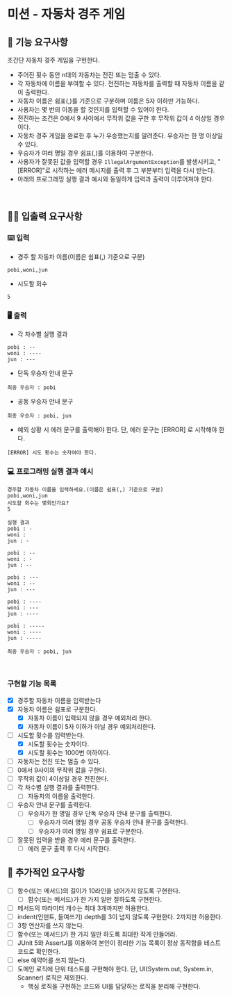 # 미션 - 자동차 경주 게임

## 🚀 기능 요구사항

초간단 자동차 경주 게임을 구현한다.

- 주어진 횟수 동안 n대의 자동차는 전진 또는 멈출 수 있다.
- 각 자동차에 이름을 부여할 수 있다. 전진하는 자동차를 출력할 때 자동차 이름을 같이 출력한다.
- 자동차 이름은 쉼표(,)를 기준으로 구분하며 이름은 5자 이하만 가능하다.
- 사용자는 몇 번의 이동을 할 것인지를 입력할 수 있어야 한다.
- 전진하는 조건은 0에서 9 사이에서 무작위 값을 구한 후 무작위 값이 4 이상일 경우이다.
- 자동차 경주 게임을 완료한 후 누가 우승했는지를 알려준다. 우승자는 한 명 이상일 수 있다.
- 우승자가 여러 명일 경우 쉼표(,)를 이용하여 구분한다.
- 사용자가 잘못된 값을 입력할 경우 `IllegalArgumentException`를 발생시키고, "[ERROR]"로 시작하는 에러 메시지를 출력 후 그 부분부터 입력을 다시 받는다.
- 아래의 프로그래밍 실행 결과 예시와 동일하게 입력과 출력이 이루어져야 한다.

<br>

## ✍🏻 입출력 요구사항

### ⌨️ 입력

- 경주 할 자동차 이름(이름은 쉼표(,) 기준으로 구분)

```
pobi,woni,jun
```

- 시도할 회수

```
5
```

### 🖥 출력

- 각 차수별 실행 결과

```
pobi : --
woni : ----
jun : ---
```

- 단독 우승자 안내 문구

```
최종 우승자 : pobi
```

- 공동 우승자 안내 문구

```
최종 우승자 : pobi, jun
```

- 예외 상황 시 에러 문구를 출력해야 한다. 단, 에러 문구는 [ERROR] 로 시작해야 한다.

```
[ERROR] 시도 횟수는 숫자여야 한다.
```

### 💻 프로그래밍 실행 결과 예시

```
경주할 자동차 이름을 입력하세요.(이름은 쉼표(,) 기준으로 구분)
pobi,woni,jun
시도할 회수는 몇회인가요?
5

실행 결과
pobi : -
woni : 
jun : -

pobi : --
woni : -
jun : --

pobi : ---
woni : --
jun : ---

pobi : ----
woni : ---
jun : ----

pobi : -----
woni : ----
jun : -----

최종 우승자 : pobi, jun
```

<br>

### 구현할 기능 목록
- [x] 경주할 자동차 이름을 입력받는다
- [x] 자동차 이름은 쉼표로 구분한다.
    - [x] 자동차 이름이 입력되지 않을 경우 예외처리 한다.
    - [x] 자동차 이름이 5자 이하가 아닐 경우 예외처리한다.
- [ ] 시도할 횟수를 입력받는다.
    - [x] 시도할 횟수는 숫자이다.
    - [x] 시도할 횟수는 1000번 이하이다.
- [ ] 자동차는 전진 또는 멈출 수 있다.
- [ ] 0에서 9사이의 무작위 값을 구한다.
- [ ] 무작위 값이 4이상일 경우 전진한다.
- [ ] 각 차수별 실행 결과를 출력한다.
    - [ ] 자동차의 이름을 출력한다.
- [ ] 우승자 안내 문구를 출력한다.
    - [ ] 우승자가 한 명일 경우 단독 우승자 안내 문구를 출력한다.
        - [ ] 우승자가 여러 명일 경우 공동 우승자 안내 문구를 출력한다.
        - [ ] 우승자가 여러 명일 경우 쉼표로 구분한다.
- [ ] 잘못된 입력을 받을 경우 에러 문구를 출력한다.
    - [ ] 에러 문구 출력 후 다시 시작한다.

## 🎱 추가적인 요구사항
-[ ] 함수(또는 메서드)의 길이가 10라인을 넘어가지 않도록 구현한다.
    -[ ] 함수(또는 메서드)가 한 가지 일만 잘하도록 구현한다.
-[ ] 메서드의 파라미터 개수는 최대 3개까지만 허용한다.
-[ ] indent(인덴트, 들여쓰기) depth를 3이 넘지 않도록 구현한다. 2까지만 허용한다.
-[ ] 3항 연산자를 쓰지 않는다.
-[ ] 함수(또는 메서드)가 한 가지 일만 하도록 최대한 작게 만들어라.
-[ ] JUnit 5와 AssertJ를 이용하여 본인이 정리한 기능 목록이 정상 동작함을 테스트 코드로 확인한다.
-[ ] else 예약어를 쓰지 않는다.
-[ ] 도메인 로직에 단위 테스트를 구현해야 한다. 단, UI(System.out, System.in, Scanner) 로직은 제외한다.
    - 핵심 로직을 구현하는 코드와 UI를 담당하는 로직을 분리해 구현한다.